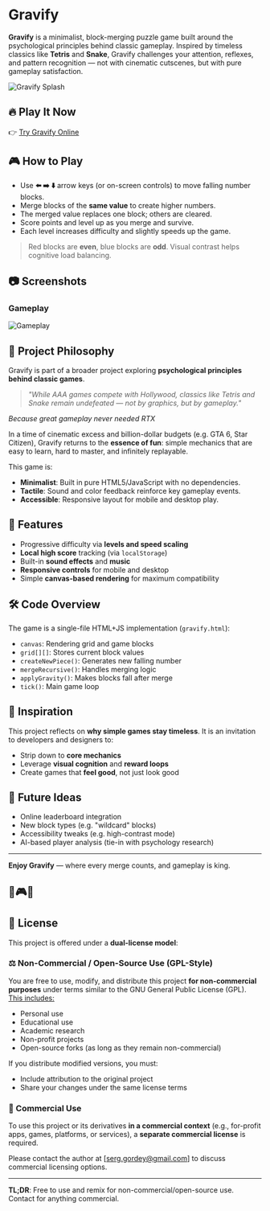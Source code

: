 # Gravify

**Gravify** is a minimalist, block-merging puzzle game built around the psychological principles behind classic gameplay. Inspired by timeless classics like **Tetris** and **Snake**, Gravify challenges your attention, reflexes, and pattern recognition — not with cinematic cutscenes, but with pure gameplay satisfaction.

![Gravify Splash](gravify-splash.jpg)

## 🔥 Play It Now
👉 [Try Gravify Online](http://gravify.gamenesis.ai/gravify/gravify.html)

## 🎮 How to Play

- Use **⬅️ ➡️ ⬇️** arrow keys (or on-screen controls) to move falling number blocks.
- Merge blocks of the **same value** to create higher numbers.
- The merged value replaces one block; others are cleared.
- Score points and level up as you merge and survive.
- Each level increases difficulty and slightly speeds up the game.

> Red blocks are **even**, blue blocks are **odd**. Visual contrast helps cognitive load balancing.

## 📷 Screenshots

### Gameplay
![Gameplay](gvfyscreen.jpg)

## 🧠 Project Philosophy

Gravify is part of a broader project exploring **psychological principles behind classic games**.

> *"While AAA games compete with Hollywood, classics like Tetris and Snake remain undefeated — not by graphics, but by gameplay."*

_Because great gameplay never needed RTX_

In a time of cinematic excess and billion-dollar budgets (e.g. GTA 6, Star Citizen), Gravify returns to the **essence of fun**: simple mechanics that are easy to learn, hard to master, and infinitely replayable.

This game is:
- **Minimalist**: Built in pure HTML5/JavaScript with no dependencies.
- **Tactile**: Sound and color feedback reinforce key gameplay events.
- **Accessible**: Responsive layout for mobile and desktop play.

## 🧩 Features

- Progressive difficulty via **levels and speed scaling**
- **Local high score** tracking (via `localStorage`)
- Built-in **sound effects** and **music**
- **Responsive controls** for mobile and desktop
- Simple **canvas-based rendering** for maximum compatibility

## 🛠️ Code Overview

The game is a single-file HTML+JS implementation (`gravify.html`):
- `canvas`: Rendering grid and game blocks
- `grid[][]`: Stores current block values
- `createNewPiece()`: Generates new falling number
- `mergeRecursive()`: Handles merging logic
- `applyGravity()`: Makes blocks fall after merge
- `tick()`: Main game loop

## 🧠 Inspiration

This project reflects on **why simple games stay timeless**. It is an invitation to developers and designers to:
- Strip down to **core mechanics**
- Leverage **visual cognition** and **reward loops**
- Create games that **feel good**, not just look good

## 🚀 Future Ideas

- Online leaderboard integration
- New block types (e.g. "wildcard" blocks)
- Accessibility tweaks (e.g. high-contrast mode)
- AI-based player analysis (tie-in with psychology research)

---

**Enjoy Gravify** — where every merge counts, and gameplay is king.

🧠🎮🧩
---
## 📝 License

This project is offered under a **dual-license model**:

### ⚖️ Non-Commercial / Open-Source Use (GPL-Style)

You are free to use, modify, and distribute this project **for non-commercial purposes** under terms similar to the GNU General Public License (GPL). [This includes:](https://github.com/scadastrangelove/gravify/blob/main/LICENSE) 

- Personal use  
- Educational use  
- Academic research  
- Non-profit projects  
- Open-source forks (as long as they remain non-commercial)

If you distribute modified versions, you must:

- Include attribution to the original project  
- Share your changes under the same license terms  

### 💼 Commercial Use

To use this project or its derivatives **in a commercial context** (e.g., for-profit apps, games, platforms, or services), a **separate commercial license** is required.

Please contact the author at [serg.gordey@gmail.com] to discuss commercial licensing options.

---

**TL;DR**: Free to use and remix for non-commercial/open-source use. Contact for anything commercial.

